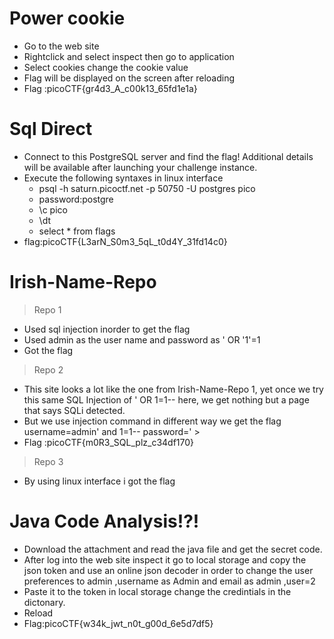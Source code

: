 # Power cookie
* Go to the web site
* Rightclick and select inspect then go to application
* Select cookies change the cookie value
* Flag will be displayed on the screen after reloading
* Flag :picoCTF{gr4d3_A_c00k13_65fd1e1a}

# Sql Direct
* Connect to this PostgreSQL server and find the flag!
  Additional details will be available after launching your challenge instance.
* Execute the following syntaxes in linux interface
  * psql -h saturn.picoctf.net -p 50750 -U postgres pico               
  * password:postgre
  * \c pico                                        
  * \dt                                              
  * select * from flags                           
* flag:picoCTF{L3arN_S0m3_5qL_t0d4Y_31fd14c0}
# Irish-Name-Repo

> Repo 1
 * Used sql injection inorder to get the flag
 * Used admin as the user name and password as ' OR '1'=1
 * Got the flag
> Repo 2
 * This site looks a lot like the one from Irish-Name-Repo 1, yet once we try this same SQL Injection of ' OR 1=1-- here, we get nothing but a page that says SQLi detected.
 * But we use injection command in different way we get the flag username=admin' and 1=1-- password='  >
 * Flag :picoCTF{m0R3_SQL_plz_c34df170}
> Repo 3
 * By using linux interface i got the flag
# Java Code Analysis!?!
 * Download the attachment and read the java file and get the secret code.
 * After log into the web site inspect it go to local storage and copy the json token and use an online json decoder in order to change the user preferences to admin ,username as Admin and email as admin ,user=2
 * Paste it to the token in local storage change the credintials in the dictonary.
 * Reload
 * Flag:picoCTF{w34k_jwt_n0t_g00d_6e5d7df5}
